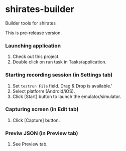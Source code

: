 # shirates-builder

Builder tools for shirates

This is pre-release version.

### Launching application
1. Check out this project.
2. Double click on run task in Tasks/application.

### Starting recording session (in Settings tab)
1. Set `testrun File` field. Drag & Drop is available.'
2. Select platform (Android/iOS).
3. Click [Start] button to launch the emulator/simulator. 

### Capturing screen (in Edit tab)
1. Click [Capture] button.

### Previw JSON (in Preview tab)
1. See Preview tab.

